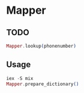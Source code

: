 # Mapper

## TODO

```elixir
Mapper.lookup(phonenumber)
```

## Usage

```elixir
iex -S mix
Mapper.prepare_dictionary()
```